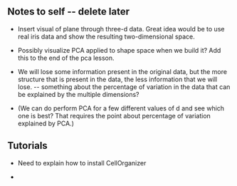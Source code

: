 ## Notes to self -- delete later


* Insert visual of plane through three-d data. Great idea would be to use real iris data and show the resulting two-dimensional space.

* Possibly visualize PCA applied to shape space when we build it? Add this to the end of the pca lesson.

* We will lose some information present in the original data, but the more structure that is present in the data, the less information that we will lose. -- something about the percentage of variation in the data that can be explained by the multiple dimensions?

* (We can do perform PCA for a few different values of d and see which one is best? That requires the point about percentage of variation explained by PCA.)

## Tutorials

* Need to explain how to install CellOrganizer

* 
